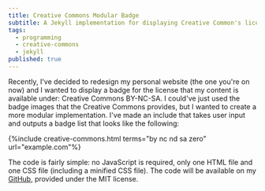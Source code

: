 ```yaml
---
title: Creative Commons Modular Badge
subtitle: A Jekyll implementation for displaying Creative Common's license badges easily!
tags:
  - programming
  - creative-commons
  - jekyll
published: true
---
```

Recently, I've decided to redesign my personal website (the one you're on now) and I wanted to display a badge for the license that my content is available under: Creative Commons BY-NC-SA. I could've just used the badge images that the Creative Commons provides, but I wanted to create a more modular implementation. I've made an include that takes user input and outputs a badge list that looks like the following:

{%include creative-commons.html terms="by nc nd sa zero" url="example.com"%}

The code is fairly simple: no JavaScript is required, only one HTML file and one CSS file (including a minified CSS file). The code will be available on my [GitHub](https://github.com/zfett/jekyll-creative-commons-badge), provided under the MIT license.
